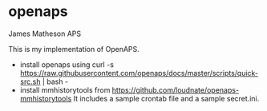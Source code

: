# openaps
James Matheson APS

This is my implementation of OpenAPS. 

* install openaps using curl -s https://raw.githubusercontent.com/openaps/docs/master/scripts/quick-src.sh | bash -
* install mmhistorytools from https://github.com/loudnate/openaps-mmhistorytools
It includes a sample crontab file and a sample secret.ini.
